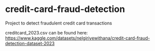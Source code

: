 # credit-card-fraud-detection
Project to detect fraudulent credit card transactions



creditcard_2023.csv can be found here: https://www.kaggle.com/datasets/nelgiriyewithana/credit-card-fraud-detection-dataset-2023
